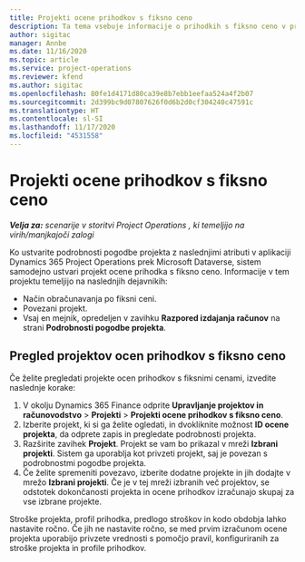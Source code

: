 ```yaml
---
title: Projekti ocene prihodkov s fiksno ceno
description: Ta tema vsebuje informacije o prihodkih s fiksno ceno v projektih.
author: sigitac
manager: Annbe
ms.date: 11/16/2020
ms.topic: article
ms.service: project-operations
ms.reviewer: kfend
ms.author: sigitac
ms.openlocfilehash: 80fe1d4171d80ca39e8b7ebb1eefaa524a4f2b07
ms.sourcegitcommit: 2d399bc9d07807626f0d6b2d0cf304240c47591c
ms.translationtype: HT
ms.contentlocale: sl-SI
ms.lasthandoff: 11/17/2020
ms.locfileid: "4531558"
---
```

# <a name="fixed-price-revenue-estimate-projects"></a>Projekti ocene prihodkov s fiksno ceno 

_**Velja za:** scenarije v storitvi Project Operations , ki temeljijo na virih/manjkajoči zalogi_

Ko ustvarite podrobnosti pogodbe projekta z naslednjimi atributi v aplikaciji Dynamics 365 Project Operations prek Microsoft Dataverse, sistem samodejno ustvari projekt ocene prihodka s fiksno ceno. Informacije v tem projektu temeljijo na naslednjih dejavnikih:

  - Način obračunavanja po fiksni ceni.
  - Povezani projekt.
  - Vsaj en mejnik, opredeljen v zavihku **Razpored izdajanja računov** na strani **Podrobnosti pogodbe projekta**.

## <a name="review-fixed-price-revenue-estimates-projects"></a>Pregled projektov ocen prihodkov s fiksno ceno
Če želite pregledati projekte ocen prihodkov s fiksnimi cenami, izvedite naslednje korake:

1. V okolju Dynamics 365 Finance odprite **Upravljanje projektov in računovodstvo** > **Projekti** > **Projekti ocene prihodkov s fiksno ceno**.
2. Izberite projekt, ki si ga želite ogledati, in dvokliknite možnost **ID ocene projekta**, da odprete zapis in pregledate podrobnosti projekta.
3. Razširite zavihek **Projekt**. Projekt se vam bo prikazal v mreži **Izbrani projekti**. Sistem ga uporablja kot privzeti projekt, saj je povezan s podrobnostmi pogodbe projekta. 
4. Če želite spremeniti povezavo, izberite dodatne projekte in jih dodajte v mrežo **Izbrani projekti**. Če je v tej mreži izbranih več projektov, se odstotek dokončanosti projekta in ocene prihodkov izračunajo skupaj za vse izbrane projekte.

  Stroške projekta, profil prihodka, predlogo stroškov in kodo obdobja lahko nastavite ročno. Če jih ne nastavite ročno, se med prvim izračunom ocene projekta uporabijo privzete vrednosti s pomočjo pravil, konfiguriranih za stroške projekta in profile prihodkov.

